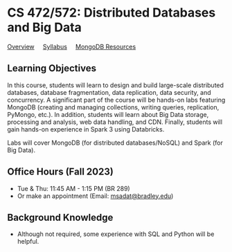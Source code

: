 # CS 472/572:  Distributed Databases and Big Data 

[Overview](./README.md) &nbsp;&nbsp;&nbsp; [Syllabus](./syllabus.md) &nbsp;&nbsp;&nbsp; [MongoDB Resources](./MongoDB_Resources/)

## Learning Objectives
In this course, students will learn to design and build large-scale distributed databases, database fragmentation, data replication, data security, and concurrency. A significant part of the course will be hands-on labs featuring MongoDB (creating and managing collections, writing queries, replication, PyMongo, etc.). In addition, students will learn about Big Data storage, processing and analysis, web data handling, and CDN. Finally, students will gain hands-on experience in Spark 3 using Databricks. 

Labs will cover MongoDB (for distributed databases/NoSQL) and Spark (for Big Data). 


## Office Hours (Fall 2023) 
- Tue & Thu: 11:45 AM - 1:15 PM  (BR 289)
- Or make an appointment (Email: msadat@bradley.edu)


## Background Knowledge 
- Although not required, some experience with SQL and Python will be helpful. 
